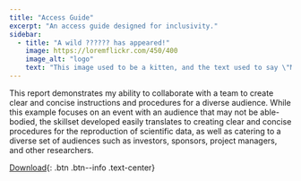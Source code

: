 ```yaml
---
title: "Access Guide"
excerpt: "An access guide designed for inclusivity."
sidebar:
  - title: "A wild ?????? has appeared!"
    image: https://loremflickr.com/450/400
    image_alt: "logo"
    text: "This image used to be a kitten, and the text used to say \"Meow\", but then the kitten-generator broke. The image still might be a kitten, but it's no longer a guarantee."
---
```


This report demonstrates my ability to collaborate with a team to create clear and concise instructions and procedures for a diverse audience. While this example focuses on an event with an audience that may not be able-bodied, the skillset developed easily translates to creating clear and concise procedures for the reproduction of scientific data, as well as catering to a diverse set of audiences such as investors, sponsors, project managers, and other researchers.

[Download](/assets/en319/access.docx){: .btn .btn--info .text-center}
